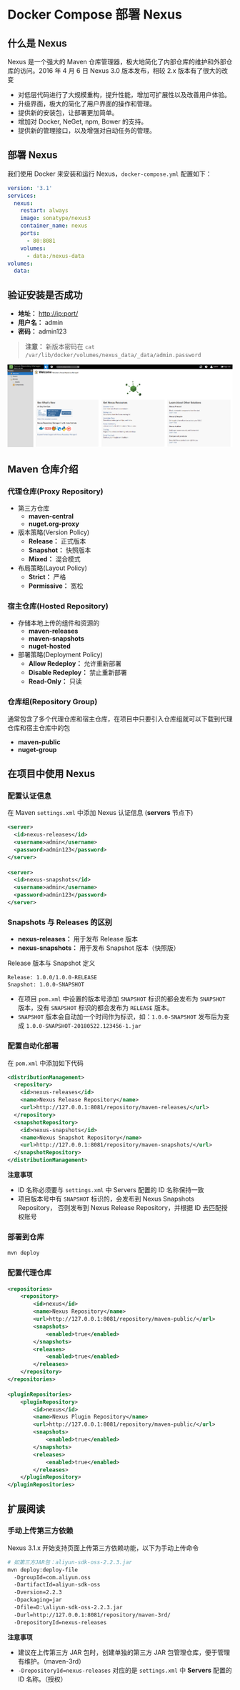 # Docker Compose 部署 Nexus

## 什么是 Nexus

Nexus 是一个强大的 Maven 仓库管理器，极大地简化了内部仓库的维护和外部仓库的访问。2016 年 4 月 6 日 Nexus 3.0 版本发布，相较 2.x 版本有了很大的改变

- 对低层代码进行了大规模重构，提升性能，增加可扩展性以及改善用户体验。
- 升级界面，极大的简化了用户界面的操作和管理。
- 提供新的安装包，让部署更加简单。
- 增加对 Docker, NeGet, npm, Bower 的支持。
- 提供新的管理接口，以及增强对自动任务的管理。

## 部署 Nexus

我们使用 Docker 来安装和运行 Nexus，`docker-compose.yml` 配置如下：

```yaml
version: '3.1'
services:
  nexus:
    restart: always
    image: sonatype/nexus3
    container_name: nexus
    ports:
      - 80:8081
    volumes:
      - data:/nexus-data
volumes:
  data:
```

## 验证安装是否成功

- **地址：** [http://ip:port/](http://qfdmy.com/wp-content/themes/quanbaike/go.php?url=aHR0cDovL2lwOnBvcnQv)
- **用户名：** admin
- **密码：** admin123

> **注意：** 新版本密码在 `cat /var/lib/docker/volumes/nexus_data/_data/admin.password`

![img](../assets/7d15eefb5020544.png)

## Maven 仓库介绍

### 代理仓库(Proxy Repository)

- 第三方仓库
  - **maven-central**
  - **nuget.org-proxy**
- 版本策略(Version Policy)
  - **Release：** 正式版本
  - **Snapshot：** 快照版本
  - **Mixed：** 混合模式
- 布局策略(Layout Policy)
  - **Strict：** 严格
  - **Permissive：** 宽松

### 宿主仓库(Hosted Repository)

- 存储本地上传的组件和资源的
  - **maven-releases**
  - **maven-snapshots**
  - **nuget-hosted**
- 部署策略(Deployment Policy)
  - **Allow Redeploy：** 允许重新部署
  - **Disable Redeploy：** 禁止重新部署
  - **Read-Only：** 只读

### 仓库组(Repository Group)

通常包含了多个代理仓库和宿主仓库，在项目中只要引入仓库组就可以下载到代理仓库和宿主仓库中的包

- **maven-public**
- **nuget-group**

## 在项目中使用 Nexus

### 配置认证信息

在 Maven `settings.xml` 中添加 Nexus 认证信息 (**servers** 节点下)

```xml
<server>
  <id>nexus-releases</id>
  <username>admin</username>
  <password>admin123</password>
</server>

<server>
  <id>nexus-snapshots</id>
  <username>admin</username>
  <password>admin123</password>
</server>
```

### Snapshots 与 Releases 的区别

- **nexus-releases：** 用于发布 Release 版本
- **nexus-snapshots：** 用于发布 Snapshot 版本（快照版）

Release 版本与 Snapshot 定义

```
Release: 1.0.0/1.0.0-RELEASE
Snapshot: 1.0.0-SNAPSHOT
```

- 在项目 `pom.xml` 中设置的版本号添加 `SNAPSHOT` 标识的都会发布为 `SNAPSHOT` 版本，没有 `SNAPSHOT` 标识的都会发布为 `RELEASE` 版本。
- `SNAPSHOT` 版本会自动加一个时间作为标识，如：`1.0.0-SNAPSHOT` 发布后为变成 `1.0.0-SNAPSHOT-20180522.123456-1.jar`

### 配置自动化部署

在 `pom.xml` 中添加如下代码

```xml
<distributionManagement>  
  <repository>  
    <id>nexus-releases</id>  
    <name>Nexus Release Repository</name>  
    <url>http://127.0.0.1:8081/repository/maven-releases/</url>  
  </repository>  
  <snapshotRepository>  
    <id>nexus-snapshots</id>  
    <name>Nexus Snapshot Repository</name>  
    <url>http://127.0.0.1:8081/repository/maven-snapshots/</url>  
  </snapshotRepository>  
</distributionManagement> 
```

**注意事项**

- ID 名称必须要与 `settings.xml` 中 Servers 配置的 ID 名称保持一致
- 项目版本号中有 `SNAPSHOT` 标识的，会发布到 Nexus Snapshots Repository， 否则发布到 Nexus Release Repository，并根据 ID 去匹配授权账号

### 部署到仓库

```bash
mvn deploy
```

### 配置代理仓库

```xml
<repositories>
    <repository>
        <id>nexus</id>
        <name>Nexus Repository</name>
        <url>http://127.0.0.1:8081/repository/maven-public/</url>
        <snapshots>
            <enabled>true</enabled>
        </snapshots>
        <releases>
            <enabled>true</enabled>
        </releases>
    </repository>
</repositories>

<pluginRepositories>
    <pluginRepository>
        <id>nexus</id>
        <name>Nexus Plugin Repository</name>
        <url>http://127.0.0.1:8081/repository/maven-public/</url>
        <snapshots>
            <enabled>true</enabled>
        </snapshots>
        <releases>
            <enabled>true</enabled>
        </releases>
    </pluginRepository>
</pluginRepositories>
```

## 扩展阅读

### 手动上传第三方依赖

Nexus 3.1.x 开始支持页面上传第三方依赖功能，以下为手动上传命令

```bash
# 如第三方JAR包：aliyun-sdk-oss-2.2.3.jar
mvn deploy:deploy-file 
  -DgroupId=com.aliyun.oss 
  -DartifactId=aliyun-sdk-oss 
  -Dversion=2.2.3 
  -Dpackaging=jar 
  -Dfile=D:\aliyun-sdk-oss-2.2.3.jar 
  -Durl=http://127.0.0.1:8081/repository/maven-3rd/ 
  -DrepositoryId=nexus-releases
```

**注意事项**

- 建议在上传第三方 JAR 包时，创建单独的第三方 JAR 包管理仓库，便于管理有维护。（maven-3rd）
- `-DrepositoryId=nexus-releases` 对应的是 `settings.xml` 中 **Servers** 配置的 ID 名称。（授权）